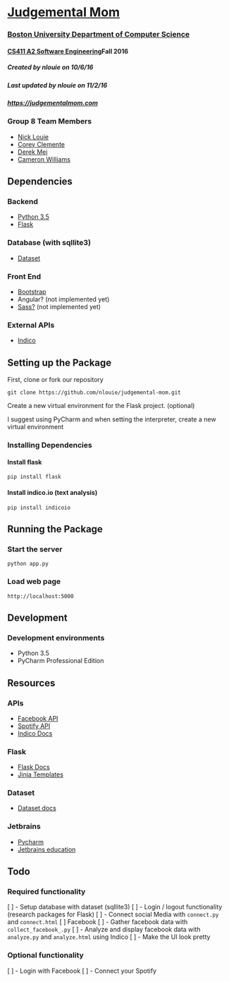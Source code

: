 # [Judgemental Mom](https://judgementalmom.com)
### [Boston University Department of Computer Science](http://www.bu.edu/cs/)
#### [CS411 A2 Software Engineering](http://sites.bu.edu/perryd/cs411-software-engineering/)Fall 2016
##### Created by nlouie on 10/6/16
##### Last updated by nlouie on 11/2/16
##### https://judgementalmom.com

### Group 8 Team Members
- [Nick Louie](mailto:nlouie@bu.edu)
- [Corey Clemente](mailto:coreycle@bu.edu)
- [Derek Mei](mailto:dmei3010@bu.edu)
- [Cameron Williams](mailto:camwill@bu.edu)

## Dependencies

### Backend
- [Python 3.5](https://www.python.org/downloads/release/python-350/)
- [Flask](http://flask.pocoo.org)

### Database (with sqllite3)
- [Dataset](https://dataset.readthedocs.io/en/latest/)

### Front End
- [Bootstrap](http://getbootstrap.com/)
- Angular? (not implemented yet)
- [Sass?](http://sass-lang.com/libsass) (not implemented yet)

### External APIs
- [Indico](https://indico.io)

## Setting up the Package

First, clone or fork our repository 

```git clone https://github.com/nlouie/judgemental-mom.git```

Create a new virtual environment for the Flask project. (optional) 

I suggest using PyCharm and when setting the interpreter, create a new virtual environment

### Installing Dependencies

#### Install flask

```pip install flask```

####  Install indico.io (text analysis)

```pip install indicoio```


## Running the Package

###  Start the server 

``` python app.py ```

### Load web page

```http://localhost:5000```

## Development

### Development environments
- Python 3.5
- PyCharm Professional Edition

## Resources

### APIs
- [Facebook API](https://developers.facebook.com/)
- [Spotify API](https://developer.spotify.com/)
- [Indico Docs](https://indico.io/docs)

### Flask
- [Flask Docs](http://flask.pocoo.org/docs/)
- [Jinja Templates](http://jinja.pocoo.org/docs/dev/templates/)

### Dataset
- [Dataset docs](https://dataset.readthedocs.io/en/latest/)

### Jetbrains
- [Pycharm](https://www.jetbrains.com/pycharm/)
- [Jetbrains education](https://www.jetbrains.com/student/)


## Todo

### Required functionality

[ ] - Setup database with dataset (sqllite3)
[ ] - Login / logout functionality (research packages for Flask)
[ ] - Connect social Media with `connect.py` and `connect.html`
    [ ] Facebook
[ ] - Gather facebook data with `collect_facebook_.py`
[ ] - Analyze and display facebook data with `analyze.py` and `analyze.html` using Indico
[ ] - Make the UI look pretty

### Optional functionality
[ ] - Login with Facebook
[ ] - Connect your Spotify

